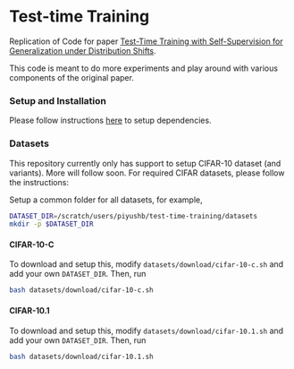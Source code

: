# Test-time Training
Replication of Code for paper [Test-Time Training with Self-Supervision for Generalization under Distribution Shifts](https://yueatsprograms.github.io/ttt/home.html).

This code is meant to do more experiments and play around with various components of the original paper.

### Setup and Installation

Please follow instructions [here](https://github.com/bpiyush/test-time-training/blob/main/setup/instructions.md) to setup dependencies.

### Datasets

This repository currently only has support to setup CIFAR-10 dataset (and variants). More will follow soon. For required CIFAR datasets, please follow the instructions:

Setup a common folder for all datasets, for example,
```bash
DATASET_DIR=/scratch/users/piyushb/test-time-training/datasets
mkdir -p $DATASET_DIR
```

#### CIFAR-10-C
To download and setup this, modify `datasets/download/cifar-10-c.sh` and add your own `DATASET_DIR`. Then, run
```bash
bash datasets/download/cifar-10-c.sh
```

#### CIFAR-10.1
To download and setup this, modify `datasets/download/cifar-10.1.sh` and add your own `DATASET_DIR`. Then, run
```bash
bash datasets/download/cifar-10.1.sh
```

